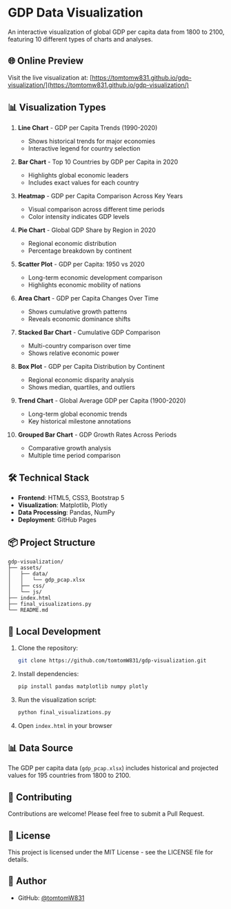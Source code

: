 # GDP Data Visualization

An interactive visualization of global GDP per capita data from 1800 to 2100, featuring 10 different types of charts and analyses.

## 🌐 Online Preview

Visit the live visualization at: [https://tomtomw831.github.io/gdp-visualization/](https://tomtomw831.github.io/gdp-visualization/)

## 📊 Visualization Types

1. **Line Chart** - GDP per Capita Trends (1990-2020)
   - Shows historical trends for major economies
   - Interactive legend for country selection

2. **Bar Chart** - Top 10 Countries by GDP per Capita in 2020
   - Highlights global economic leaders
   - Includes exact values for each country

3. **Heatmap** - GDP per Capita Comparison Across Key Years
   - Visual comparison across different time periods
   - Color intensity indicates GDP levels

4. **Pie Chart** - Global GDP Share by Region in 2020
   - Regional economic distribution
   - Percentage breakdown by continent

5. **Scatter Plot** - GDP per Capita: 1950 vs 2020
   - Long-term economic development comparison
   - Highlights economic mobility of nations

6. **Area Chart** - GDP per Capita Changes Over Time
   - Shows cumulative growth patterns
   - Reveals economic dominance shifts

7. **Stacked Bar Chart** - Cumulative GDP Comparison
   - Multi-country comparison over time
   - Shows relative economic power

8. **Box Plot** - GDP per Capita Distribution by Continent
   - Regional economic disparity analysis
   - Shows median, quartiles, and outliers

9. **Trend Chart** - Global Average GDP per Capita (1900-2020)
   - Long-term global economic trends
   - Key historical milestone annotations

10. **Grouped Bar Chart** - GDP Growth Rates Across Periods
    - Comparative growth analysis
    - Multiple time period comparison

## 🛠️ Technical Stack

- **Frontend**: HTML5, CSS3, Bootstrap 5
- **Visualization**: Matplotlib, Plotly
- **Data Processing**: Pandas, NumPy
- **Deployment**: GitHub Pages

## 📦 Project Structure

```
gdp-visualization/
├── assets/
│   ├── data/
│   │   └── gdp_pcap.xlsx
│   ├── css/
│   └── js/
├── index.html
├── final_visualizations.py
└── README.md
```

## 🚀 Local Development

1. Clone the repository:
   ```bash
   git clone https://github.com/tomtomW831/gdp-visualization.git
   ```

2. Install dependencies:
   ```bash
   pip install pandas matplotlib numpy plotly
   ```

3. Run the visualization script:
   ```bash
   python final_visualizations.py
   ```

4. Open `index.html` in your browser

## 📊 Data Source

The GDP per capita data (`gdp_pcap.xlsx`) includes historical and projected values for 195 countries from 1800 to 2100.

## 🤝 Contributing

Contributions are welcome! Please feel free to submit a Pull Request.

## 📄 License

This project is licensed under the MIT License - see the LICENSE file for details.

## 👤 Author

- GitHub: [@tomtomW831](https://github.com/tomtomW831)
